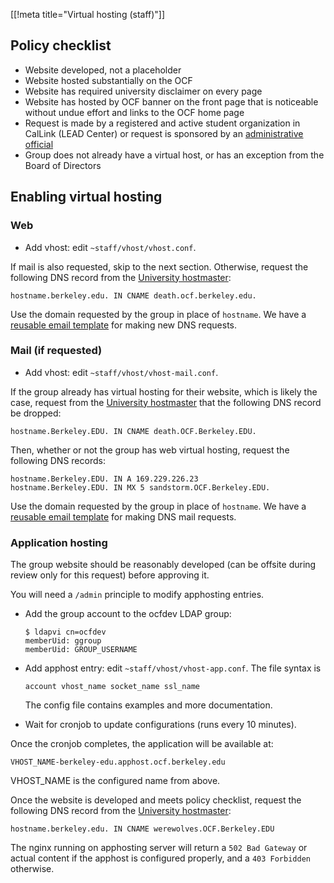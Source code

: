 [[!meta title="Virtual hosting (staff)"]]
## Policy checklist

* Website developed, not a placeholder
* Website hosted substantially on the OCF
* Website has required university disclaimer on every page
* Website has hosted by OCF banner on the front page that is noticeable without undue effort and links to the OCF home page
* Request is made by a registered and active student organization in CalLink (LEAD Center) or request is sponsored by an [administrative official](http://compliance.berkeley.edu/delegation/principles)
* Group does not already have a virtual host, or has an exception from the Board of Directors

## Enabling virtual hosting

### Web

* Add vhost: edit `~staff/vhost/vhost.conf`.

If mail is also requested, skip to the next section. Otherwise, request the following DNS record from the [University hostmaster](http://www.net.berkeley.edu/hostmaster/):

    hostname.berkeley.edu. IN CNAME death.ocf.berkeley.edu.

Use the domain requested by the group in place of `hostname`. We have a [reusable email template](http://templates.ocf.berkeley.edu/#hostmaster-new-domain) for making new DNS requests.

### Mail (if requested)

* Add vhost: edit `~staff/vhost/vhost-mail.conf`.

If the group already has virtual hosting for their website, which is likely the case, request from the [University hostmaster](http://www.net.berkeley.edu/hostmaster/) that the following DNS record be dropped:

    hostname.Berkeley.EDU. IN CNAME death.OCF.Berkeley.EDU.

Then, whether or not the group has web virtual hosting, request the following DNS records:

    hostname.Berkeley.EDU. IN A 169.229.226.23
    hostname.Berkeley.EDU. IN MX 5 sandstorm.OCF.Berkeley.EDU.

Use the domain requested by the group in place of `hostname`. We have a [reusable email template](http://templates.ocf.berkeley.edu/#hostmaster-add-mail) for making DNS mail requests.

### Application hosting
The group website should be reasonably developed (can be offsite during review only for this request) before approving it.

You will need a `/admin` principle to modify apphosting entries.

* Add the group account to the ocfdev LDAP group:

      $ ldapvi cn=ocfdev
      memberUid: ggroup
      memberUid: GROUP_USERNAME

* Add apphost entry: edit `~staff/vhost/vhost-app.conf`. The file syntax is

      account vhost_name socket_name ssl_name

  The config file contains examples and more documentation.

* Wait for cronjob to update configurations (runs every 10 minutes).

Once the cronjob completes, the application will be available at:

    VHOST_NAME-berkeley-edu.apphost.ocf.berkeley.edu

VHOST_NAME is the configured name from above.

Once the website is developed and meets policy checklist, request the following DNS record from the [University hostmaster](http://www.net.berkeley.edu/hostmaster/):

    hostname.berkeley.edu. IN CNAME werewolves.OCF.Berkeley.EDU

The nginx running on apphosting server will return a `502 Bad Gateway` or actual content if the apphost is configured properly, and a `403 Forbidden` otherwise.
